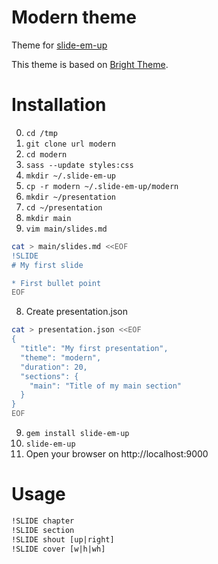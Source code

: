 # Modern theme

Theme for [slide-em-up](https://github.com/nono/slide-em-up)

This theme is based on [Bright Theme](https://github.com/shower/bright).

# Installation

0. `cd /tmp`
1. `git clone url modern`
2. `cd modern`
2. `sass --update styles:css`
2. `mkdir ~/.slide-em-up`
3. `cp -r modern ~/.slide-em-up/modern`
4. `mkdir ~/presentation`
5. `cd ~/presentation`
6. `mkdir main`
7. `vim main/slides.md`
```sh
cat > main/slides.md <<EOF
!SLIDE
# My first slide

* First bullet point
EOF
```
8. Create presentation.json
```sh
cat > presentation.json <<EOF
{
  "title": "My first presentation",
  "theme": "modern",
  "duration": 20,
  "sections": {
    "main": "Title of my main section"
  }
}
EOF
```
9. `gem install slide-em-up`
10. `slide-em-up`
11. Open your browser on http://localhost:9000

# Usage

```html
!SLIDE chapter
!SLIDE section
!SLIDE shout [up|right]
!SLIDE cover [w|h|wh]
```
